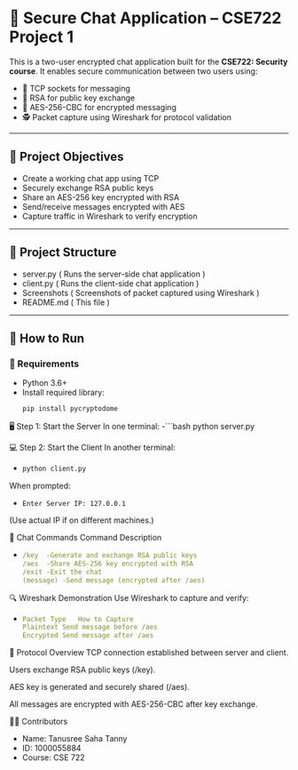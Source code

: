 # 🔐 Secure Chat Application – CSE722 Project 1

This is a two-user encrypted chat application built for the **CSE722: Security course**. It enables secure communication between two users using:

- 📡 TCP sockets for messaging
- 🔑 RSA for public key exchange
- 🧪 AES-256-CBC for encrypted messaging
- 🕵️ Packet capture using Wireshark for protocol validation

---

## 🧠 Project Objectives

- Create a working chat app using TCP
- Securely exchange RSA public keys
- Share an AES-256 key encrypted with RSA
- Send/receive messages encrypted with AES
- Capture traffic in Wireshark to verify encryption

---

## 📁 Project Structure

- server.py ( Runs the server-side chat application )
- client.py ( Runs the client-side chat application )
- Screenshots ( Screenshots of packet captured using Wireshark )
- README.md ( This file )


---

## 🚀 How to Run

### 📌 Requirements

- Python 3.6+
- Install required library:
  ```bash
  pip install pycryptodome

🖥️ Step 1: Start the Server
In one terminal:
 -```bash
  python server.py

💻 Step 2: Start the Client
In another terminal:
- ```bash
  python client.py
When prompted:
- ```nginx
  Enter Server IP: 127.0.0.1
(Use actual IP if on different machines.)

💬 Chat Commands
Command	Description
- ```yaml
  /key	-Generate and exchange RSA public keys
  /aes	-Share AES-256 key encrypted with RSA
  /exit	-Exit the chat
  (message)	-Send message (encrypted after /aes)

🔍 Wireshark Demonstration
Use Wireshark to capture and verify:
- ```yaml
  Packet Type	How to Capture
  Plaintext	Send message before /aes
  Encrypted	Send message after /aes

📖 Protocol Overview
TCP connection established between server and client.

Users exchange RSA public keys (/key).

AES key is generated and securely shared (/aes).

All messages are encrypted with AES-256-CBC after key exchange.

👩‍💻 Contributors
  - Name: Tanusree Saha Tanny
  - ID: 1000055884
  - Course: CSE 722



